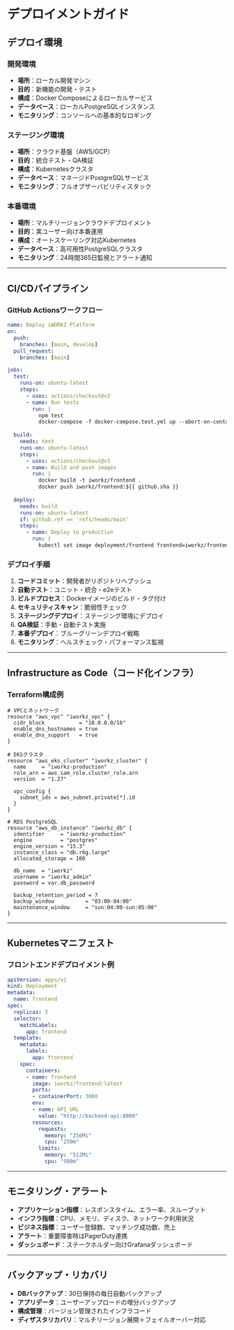 # デプロイメントガイド

## デプロイ環境

### 開発環境

* **場所**：ローカル開発マシン
* **目的**：新機能の開発・テスト
* **構成**：Docker Composeによるローカルサービス
* **データベース**：ローカルPostgreSQLインスタンス
* **モニタリング**：コンソールへの基本的なロギング

### ステージング環境

* **場所**：クラウド基盤（AWS/GCP）
* **目的**：統合テスト・QA検証
* **構成**：Kubernetesクラスタ
* **データベース**：マネージドPostgreSQLサービス
* **モニタリング**：フルオブザーバビリティスタック

### 本番環境

* **場所**：マルチリージョンクラウドデプロイメント
* **目的**：実ユーザー向け本番運用
* **構成**：オートスケーリング対応Kubernetes
* **データベース**：高可用性PostgreSQLクラスタ
* **モニタリング**：24時間365日監視とアラート通知

---

## CI/CDパイプライン

### GitHub Actionsワークフロー

```yaml
name: Deploy iWORKZ Platform
on:
  push:
    branches: [main, develop]
  pull_request:
    branches: [main]

jobs:
  test:
    runs-on: ubuntu-latest
    steps:
      - uses: actions/checkout@v3
      - name: Run tests
        run: |
          npm test
          docker-compose -f docker-compose.test.yml up --abort-on-container-exit
  
  build:
    needs: test
    runs-on: ubuntu-latest
    steps:
      - uses: actions/checkout@v3
      - name: Build and push images
        run: |
          docker build -t iworkz/frontend .
          docker push iworkz/frontend:${{ github.sha }}
  
  deploy:
    needs: build
    runs-on: ubuntu-latest
    if: github.ref == 'refs/heads/main'
    steps:
      - name: Deploy to production
        run: |
          kubectl set image deployment/frontend frontend=iworkz/frontend:${{ github.sha }}
```

### デプロイ手順

1. **コードコミット**：開発者がリポジトリへプッシュ
2. **自動テスト**：ユニット・統合・e2eテスト
3. **ビルドプロセス**：Dockerイメージのビルド・タグ付け
4. **セキュリティスキャン**：脆弱性チェック
5. **ステージングデプロイ**：ステージング環境にデプロイ
6. **QA検証**：手動・自動テスト実施
7. **本番デプロイ**：ブルーグリーンデプロイ戦略
8. **モニタリング**：ヘルスチェック・パフォーマンス監視

---

## Infrastructure as Code（コード化インフラ）

### Terraform構成例

```hcl
# VPCとネットワーク
resource "aws_vpc" "iworkz_vpc" {
  cidr_block           = "10.0.0.0/16"
  enable_dns_hostnames = true
  enable_dns_support   = true
}

# EKSクラスタ
resource "aws_eks_cluster" "iworkz_cluster" {
  name     = "iworkz-production"
  role_arn = aws_iam_role.cluster_role.arn
  version  = "1.27"
  
  vpc_config {
    subnet_ids = aws_subnet.private[*].id
  }
}

# RDS PostgreSQL
resource "aws_db_instance" "iworkz_db" {
  identifier     = "iworkz-production"
  engine         = "postgres"
  engine_version = "15.3"
  instance_class = "db.r6g.large"
  allocated_storage = 100
  
  db_name  = "iworkz"
  username = "iworkz_admin"
  password = var.db_password
  
  backup_retention_period = 7
  backup_window          = "03:00-04:00"
  maintenance_window     = "sun:04:00-sun:05:00"
}
```

---

## Kubernetesマニフェスト

### フロントエンドデプロイメント例

```yaml
apiVersion: apps/v1
kind: Deployment
metadata:
  name: frontend
spec:
  replicas: 3
  selector:
    matchLabels:
      app: frontend
  template:
    metadata:
      labels:
        app: frontend
    spec:
      containers:
      - name: frontend
        image: iworkz/frontend:latest
        ports:
        - containerPort: 3000
        env:
        - name: API_URL
          value: "http://backend-api:8000"
        resources:
          requests:
            memory: "256Mi"
            cpu: "250m"
          limits:
            memory: "512Mi"
            cpu: "500m"
```

---

## モニタリング・アラート

* **アプリケーション指標**：レスポンスタイム、エラー率、スループット
* **インフラ指標**：CPU、メモリ、ディスク、ネットワーク利用状況
* **ビジネス指標**：ユーザー登録数、マッチング成功数、売上
* **アラート**：重要障害時はPagerDuty連携
* **ダッシュボード**：ステークホルダー向けGrafanaダッシュボード

---

## バックアップ・リカバリ

* **DBバックアップ**：30日保持の毎日自動バックアップ
* **アプリデータ**：ユーザーアップロードの増分バックアップ
* **構成管理**：バージョン管理されたインフラコード
* **ディザスタリカバリ**：マルチリージョン展開＋フェイルオーバー対応
